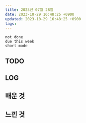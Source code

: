 ```yaml
---
title: 2023년 07월 28일
date: 2023-10-29 16:48:25 +0900
updated: 2023-10-29 16:48:25 +0900
tags: 
---
```


```tasks
not done 
due this week
short mode
```

## TODO

## LOG

## 배운 것

## 느낀 것